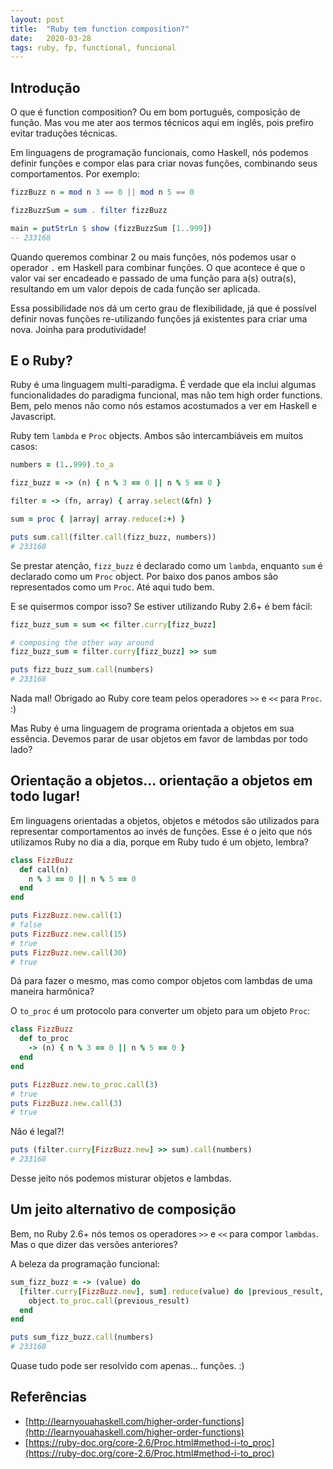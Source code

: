 ```yaml
---
layout: post
title:  "Ruby tem function composition?"
date:   2020-03-28
tags: ruby, fp, functional, funcional
---
```


## Introdução

O que é function composition? Ou em bom português, composição de função. Mas vou me ater aos termos técnicos aqui em inglês, pois prefiro evitar traduções técnicas.

Em linguagens de programação funcionais, como Haskell, nós podemos definir funções e compor elas para criar novas funções, combinando seus comportamentos. Por exemplo:

```haskell
fizzBuzz n = mod n 3 == 0 || mod n 5 == 0

fizzBuzzSum = sum . filter fizzBuzz

main = putStrLn $ show (fizzBuzzSum [1..999])
-- 233168
```

Quando queremos combinar 2 ou mais funções, nós podemos usar o operador `.` em Haskell para combinar funções. O que acontece é que o valor vai ser encadeado e passado de uma função para a(s) outra(s), resultando em um valor depois de cada função ser aplicada.

Essa possibilidade nos dá um certo grau de flexibilidade, já que é possível definir novas funções re-utilizando funções já existentes para criar uma nova. Joinha para produtividade!

## E o Ruby?

Ruby é uma linguagem multi-paradigma. É verdade que ela inclui algumas funcionalidades do paradigma funcional, mas não tem high order functions. Bem, pelo menos não como nós estamos acostumados a ver em Haskell e Javascript.

Ruby tem `lambda` e `Proc` objects. Ambos são intercambiáveis em muitos casos:

```ruby
numbers = (1..999).to_a

fizz_buzz = -> (n) { n % 3 == 0 || n % 5 == 0 }

filter = -> (fn, array) { array.select(&fn) }

sum = proc { |array| array.reduce(:+) }

puts sum.call(filter.call(fizz_buzz, numbers))
# 233168
```

Se prestar atenção, `fizz_buzz` é declarado como um `lambda`, enquanto `sum` é declarado como um `Proc` object. Por baixo dos panos ambos são representados como um `Proc`. Até aqui tudo bem.

E se quisermos compor isso? Se estiver utilizando Ruby 2.6+ é bem fácil:

```ruby
fizz_buzz_sum = sum << filter.curry[fizz_buzz]

# composing the other way around
fizz_buzz_sum = filter.curry[fizz_buzz] >> sum

puts fizz_buzz_sum.call(numbers)
# 233168
```

Nada mal! Obrigado ao Ruby core team pelos operadores `>>` e `<<` para `Proc`. :)

Mas Ruby é uma linguagem de programa orientada a objetos em sua essência. Devemos parar de usar objetos em favor de lambdas por todo lado?

## Orientação a objetos... orientação a objetos em todo lugar!

Em linguagens orientadas a objetos, objetos e métodos são utilizados para representar comportamentos ao invés de funções. Esse é o jeito que nós utilizamos Ruby no dia a dia, porque em Ruby tudo é um objeto, lembra?

```ruby
class FizzBuzz
  def call(n)
    n % 3 == 0 || n % 5 == 0
  end
end

puts FizzBuzz.new.call(1)
# false
puts FizzBuzz.new.call(15)
# true
puts FizzBuzz.new.call(30)
# true
```

Dá para fazer o mesmo, mas como compor objetos com lambdas de uma maneira harmônica?

O `to_proc` é um protocolo para converter um objeto para um objeto `Proc`:

```ruby
class FizzBuzz
  def to_proc
    -> (n) { n % 3 == 0 || n % 5 == 0 }
  end
end

puts FizzBuzz.new.to_proc.call(3)
# true
puts FizzBuzz.new.call(3)
# true
```

Não é legal?!

```ruby
puts (filter.curry[FizzBuzz.new] >> sum).call(numbers)
# 233168
```

Desse jeito nós podemos misturar objetos e lambdas.

## Um jeito alternativo de composição

Bem, no Ruby 2.6+ nós temos os operadores `>>` e `<<` para compor `lambdas`. Mas o que dizer das versões anteriores?

A beleza da programação funcional:

```ruby
sum_fizz_buzz = -> (value) do
  [filter.curry[FizzBuzz.new], sum].reduce(value) do |previous_result, object|
    object.to_proc.call(previous_result)
  end
end

puts sum_fizz_buzz.call(numbers)
# 233168
```

Quase tudo pode ser resolvido com apenas... funções. :)

## Referências

- [http://learnyouahaskell.com/higher-order-functions](http://learnyouahaskell.com/higher-order-functions)
- [https://ruby-doc.org/core-2.6/Proc.html#method-i-to_proc](https://ruby-doc.org/core-2.6/Proc.html#method-i-to_proc)